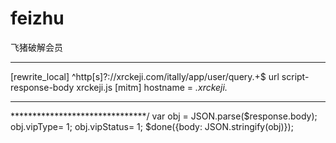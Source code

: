 # feizhu
飞猪破解会员
*******************************
[rewrite_local]
^http[s]?:\/\/xrckeji\.com\/itally\/app\/user\/query.+$ url script-response-body xrckeji.js
[mitm] 
hostname = *.xrckeji.*
*******************************
*******************************/
var obj = JSON.parse($response.body);
    obj.vipType= 1;
obj.vipStatus= 1;
    $done({body: JSON.stringify(obj)});
